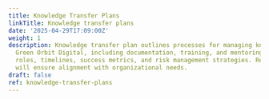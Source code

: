 ```yaml
---
title: Knowledge Transfer Plans
linkTitle: Knowledge transfer plans
date: '2025-04-29T17:09:00Z'
weight: 1
description: Knowledge transfer plan outlines processes for managing knowledge within
  Green Orbit Digital, including documentation, training, and mentoring, with defined
  roles, timelines, success metrics, and risk management strategies. Regular reviews
  will ensure alignment with organizational needs.
draft: false
ref: knowledge-transfer-plans
---
```


